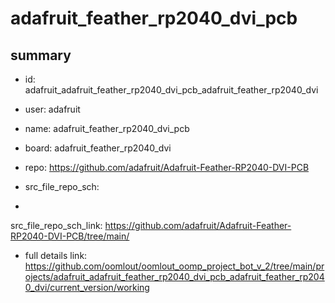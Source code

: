 # adafruit_feather_rp2040_dvi_pcb
 
## summary 
* id: adafruit_adafruit_feather_rp2040_dvi_pcb_adafruit_feather_rp2040_dvi
* user: adafruit
* name: adafruit_feather_rp2040_dvi_pcb
* board: adafruit_feather_rp2040_dvi
* repo: https://github.com/adafruit/Adafruit-Feather-RP2040-DVI-PCB



* src_file_repo_sch: 
*
 src_file_repo_sch_link: https://github.com/adafruit/Adafruit-Feather-RP2040-DVI-PCB/tree/main/
* full details link: https://github.com/oomlout/oomlout_oomp_project_bot_v_2/tree/main/projects/adafruit_adafruit_feather_rp2040_dvi_pcb_adafruit_feather_rp2040_dvi/current_version/working  






